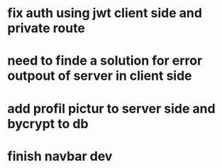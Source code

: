 # fix auth using jwt client side and private route
# need to finde a solution for error outpout of server in client side 
# add profil pictur to server side and bycrypt to db
# finish navbar dev 